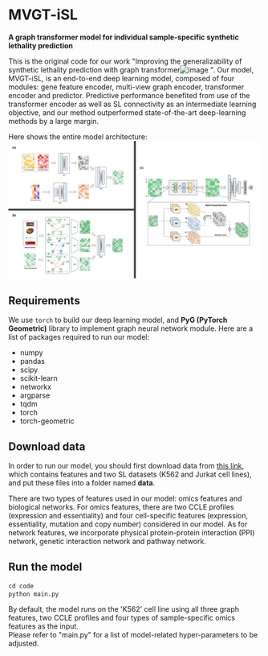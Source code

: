 # MVGT-iSL
 **A graph transformer model for individual sample-specific synthetic lethality prediction**

This is the original code for our work "Improving the generalizability of synthetic lethality prediction with graph transformer![image](https://github.com/kunjiefan/MVGT-iSL/assets/32661877/980683b2-8d6e-46dd-b913-e99c1e232eaf)
". Our model, MVGT-iSL, is an end-to-end deep learning model, composed of four modules: gene feature encoder, multi-view graph encoder, transformer encoder and predictor. Predictive performance benefited from use of the transformer encoder as well as SL connectivity as an intermediate learning objective, and our method outperformed state-of-the-art deep-learning methods by a large margin. 

Here shows the entire model architecture:
![](model.jpg)

## Requirements

We use `torch` to build our deep learning model, and **PyG (PyTorch Geometric)** library to implement graph neural network module. Here are a list of packages required to run our model:      

- numpy
- pandas
- scipy
- scikit-learn
- networkx
- argparse
- tqdm
- torch
- torch-geometric

## Download data

In order to run our model, you should first download data from [this link](https://data.mendeley.com/datasets/7shf34snd3/1), which contains features and two SL datasets (K562 and Jurkat cell lines), and put these files into a folder named **data**. 

There are two types of features used in our model: omics features and biological networks. For omics features, there are two CCLE profiles (expression and essentiality) and four cell-specific features (expression, essentiality, mutation and copy number) considered in our model. As for network features, we incorporate physical protein-protein interaction (PPI) network, genetic interaction network and pathway network.

## Run the model
```
cd code
python main.py
```
By default, the model runs on the 'K562' cell line using all three graph features, two CCLE profiles and four types of sample-specific omics features as the input.      
Please refer to "main.py" for a list of model-related hyper-parameters to be adjusted.
